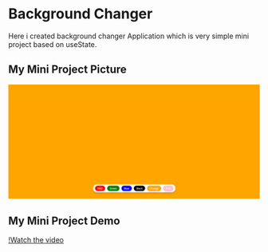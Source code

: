 # Background Changer 

Here i created background changer Application which is very simple mini project based on useState.

## My Mini Project Picture

![alt text](<Screenshot 2025-03-08 030430.png>)

## My Mini Project Demo

[!Watch the video](https://drive.google.com/file/d/1JkwFZe6OO0sPvaTil8RbYZs3ITFC4LdY/view?usp=sharing)





